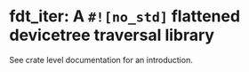 # fdt_iter: A `#![no_std]` flattened devicetree traversal library

See crate level documentation for an introduction.
